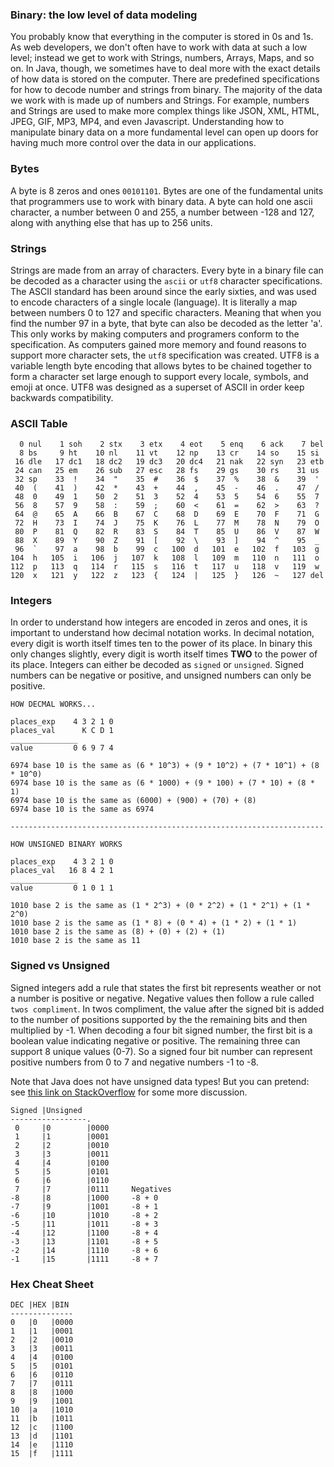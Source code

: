 ### Binary: the low level of data modeling

You probably know that everything in the computer is stored in 0s and 1s. As web developers, we don't often have to work with data at such a low level; instead we get to work with Strings, numbers, Arrays, Maps, and so on. In Java, though, we sometimes have to deal more with the exact details of how data is stored on the computer. There are predefined specifications for how to decode number and strings from binary. The majority of the data we work with is made up of numbers and Strings. For example, numbers and Strings are used to make more complex things like JSON, XML, HTML, JPEG, GIF, MP3, MP4, and even Javascript. Understanding how to manipulate binary data on a more fundamental level can open up doors for having much more control over the data in our applications.

### Bytes
A byte is 8 zeros and ones `00101101`. Bytes are one of the fundamental units that programmers use to work with binary data. A byte can hold one ascii character, a number between 0 and 255, a number between -128 and 127, along with anything else that has up to 256 units.

### Strings
Strings are made from an array of characters. Every byte in a binary file can be decoded as a character using the `ascii` or `utf8` character specifications. The ASCII standard has been around since the early sixties, and was used to encode characters of a single locale (language). It is literally a map between numbers 0 to 127 and specific characters. Meaning that when you find the number 97 in a byte, that byte can also be decoded as the letter 'a'. This only works by making computers and programers conform to the specification. As computers gained more memory and found reasons to support more character sets, the `utf8` specification was created. UTF8 is a variable length byte encoding that allows bytes to be chained together to form a character set large enough to support every locale, symbols, and emoji at once. UTF8 was designed as a superset of ASCII in order keep backwards compatibility.

### ASCII Table
```
  0 nul    1 soh    2 stx    3 etx    4 eot    5 enq    6 ack    7 bel
  8 bs     9 ht    10 nl    11 vt    12 np    13 cr    14 so    15 si
 16 dle   17 dc1   18 dc2   19 dc3   20 dc4   21 nak   22 syn   23 etb
 24 can   25 em    26 sub   27 esc   28 fs    29 gs    30 rs    31 us
 32 sp    33  !    34  "    35  #    36  $    37  %    38  &    39  '
 40  (    41  )    42  *    43  +    44  ,    45  -    46  .    47  /
 48  0    49  1    50  2    51  3    52  4    53  5    54  6    55  7
 56  8    57  9    58  :    59  ;    60  <    61  =    62  >    63  ?
 64  @    65  A    66  B    67  C    68  D    69  E    70  F    71  G
 72  H    73  I    74  J    75  K    76  L    77  M    78  N    79  O
 80  P    81  Q    82  R    83  S    84  T    85  U    86  V    87  W
 88  X    89  Y    90  Z    91  [    92  \    93  ]    94  ^    95  _
 96  `    97  a    98  b    99  c   100  d   101  e   102  f   103  g
104  h   105  i   106  j   107  k   108  l   109  m   110  n   111  o
112  p   113  q   114  r   115  s   116  t   117  u   118  v   119  w
120  x   121  y   122  z   123  {   124  |   125  }   126  ~   127 del
```

### Integers
In order to understand how integers are encoded in zeros and ones, it is important to understand how decimal notation works. In decimal notation, every digit is worth itself times ten to the power of its place. In binary this only changes slightly, every digit is worth itself times **TWO** to the power of its place. Integers can either be decoded as `signed` or `unsigned`. Signed numbers can be negative or positive, and unsigned numbers can only be positive.

```
HOW DECMAL WORKS...

places_exp    4 3 2 1 0
places_val      K C D 1
_______________
value         0 6 9 7 4

6974 base 10 is the same as (6 * 10^3) + (9 * 10^2) + (7 * 10^1) + (8 * 10^0)
6974 base 10 is the same as (6 * 1000) + (9 * 100) + (7 * 10) + (8 * 1)
6974 base 10 is the same as (6000) + (900) + (70) + (8)
6974 base 10 is the same as 6974

----------------------------------------------------------------------

HOW UNSIGNED BINARY WORKS

places_exp    4 3 2 1 0
places_val   16 8 4 2 1
_______________
value         0 1 0 1 1

1010 base 2 is the same as (1 * 2^3) + (0 * 2^2) + (1 * 2^1) + (1 * 2^0)
1010 base 2 is the same as (1 * 8) + (0 * 4) + (1 * 2) + (1 * 1)
1010 base 2 is the same as (8) + (0) + (2) + (1)
1010 base 2 is the same as 11
```

### Signed vs Unsigned
Signed integers add a rule that states the first bit represents weather or not a number is positive or negative. Negative values then follow a rule called `twos compliment`. In twos compliment, the value after the signed bit is added to the number of positions supported by the the remaining bits and then multiplied by -1. When decoding a four bit signed number, the first bit is a boolean value indicating negative or positive. The remaining three can support 8 unique values (0-7). So a signed four bit number can represent positive numbers from 0 to 7 and negative numbers -1 to -8.

Note that Java does not have unsigned data types! But you can pretend: see [this link on StackOverflow](https://stackoverflow.com/a/9854205/16889809) for some more discussion.

```
Signed |Unsigned
-----------------.
 0     |0        |0000
 1     |1        |0001
 2     |2        |0010
 3     |3        |0011
 4     |4        |0100
 5     |5        |0101
 6     |6        |0110
 7     |7        |0111     Negatives
-8     |8        |1000     -8 + 0
-7     |9        |1001     -8 + 1
-6     |10       |1010     -8 + 2
-5     |11       |1011     -8 + 3
-4     |12       |1100     -8 + 4
-3     |13       |1101     -8 + 5
-2     |14       |1110     -8 + 6
-1     |15       |1111     -8 + 7
```

### Hex Cheat Sheet
``` text
DEC |HEX |BIN
--------------
0   |0   |0000
1   |1   |0001
2   |2   |0010
3   |3   |0011
4   |4   |0100
5   |5   |0101
6   |6   |0110
7   |7   |0111
8   |8   |1000
9   |9   |1001
10  |a   |1010
11  |b   |1011
12  |c   |1100
13  |d   |1101
14  |e   |1110
15  |f   |1111
```